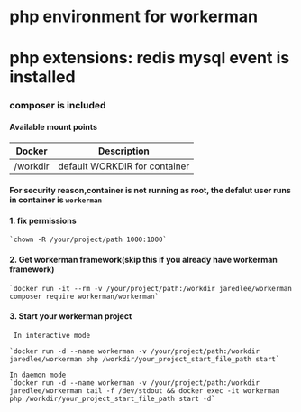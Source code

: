 # php environment for workerman 
# php extensions: redis mysql event is installed

### composer is included

#### Available mount points

| Docker              | Description |
|---------------------|-------------|
| /workdir | default WORKDIR for container |

#### For security reason,container is not running as root, the defalut user runs in container is `workerman`

#### 1. fix permissions

    `chown -R /your/project/path 1000:1000` 




#### 2. Get workerman framework(skip this if you already have workerman framework)

    `docker run -it --rm -v /your/project/path:/workdir jaredlee/workerman composer require workerman/workerman` 


#### 3. Start your workerman project 
     In interactive mode  

    `docker run -d --name workerman -v /your/project/path:/workdir jaredlee/workerman php /workdir/your_project_start_file_path start` 
  
    In daemon mode
    `docker run -d --name workerman -v /your/project/path:/workdir jaredlee/workerman tail -f /dev/stdout && docker exec -it workerman php /workdir/your_project_start_file_path start -d` 
